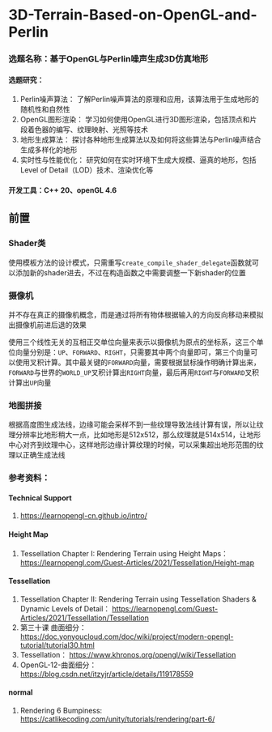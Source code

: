 # 3D-Terrain-Based-on-OpenGL-and-Perlin
### 选题名称：基于OpenGL与Perlin噪声生成3D仿真地形

#### 选题研究：
1.	Perlin噪声算法： 了解Perlin噪声算法的原理和应用，该算法用于生成地形的随机性和自然性
2.	OpenGL图形渲染： 学习如何使用OpenGL进行3D图形渲染，包括顶点和片段着色器的编写、纹理映射、光照等技术
3.	地形生成算法： 探讨各种地形生成算法以及如何将这些算法与Perlin噪声结合生成多样化的地形
4.	实时性与性能优化： 研究如何在实时环境下生成大规模、逼真的地形，包括Level of Detail（LOD）技术、渲染优化等
     
#### 开发工具：C++ 20、openGL 4.6

## 前置

### Shader类

使用模板方法的设计模式，只需重写`create_compile_shader_delegate`函数就可以添加新的shader进去，不过在构造函数之中需要调整一下新shader的位置

### 摄像机

并不存在真正的摄像机概念，而是通过将所有物体根据输入的方向反向移动来模拟出摄像机前进后退的效果

使用三个线性无关的互相正交单位向量来表示以摄像机为原点的坐标系，这三个单位向量分别是：`UP`、`FORWARD`、`RIGHT`，只需要其中两个向量即可，第三个向量可以使用叉积计算。其中最关键的`FORWARD`向量，需要根据鼠标操作明确计算出来，`FORWARD`与世界的`WORLD_UP`叉积计算出`RIGHT`向量，最后再用`RIGHT`与`FORWARD`叉积计算出`UP`向量

### 地图拼接

根据高度图生成法线，边缘可能会采样不到一些纹理导致法线计算有误，所以让纹理分辨率比地形稍大一点，比如地形是512x512，那么纹理就是514x514，让地形中心对齐到纹理中心，这样地形边缘计算纹理的时候，可以采集超出地形范围的纹理以正确生成法线

### 参考资料：

#### Technical Support
1. https://learnopengl-cn.github.io/intro/

#### Height Map
1. Tessellation Chapter I: Rendering Terrain using Height Maps：https://learnopengl.com/Guest-Articles/2021/Tessellation/Height-map

#### Tessellation
1. Tessellation Chapter II: Rendering Terrain using Tessellation Shaders & Dynamic Levels of Detail： https://learnopengl.com/Guest-Articles/2021/Tessellation/Tessellation
2. 第三十课 曲面细分： https://doc.yonyoucloud.com/doc/wiki/project/modern-opengl-tutorial/tutorial30.html
3. Tessellation： https://www.khronos.org/opengl/wiki/Tessellation
4. OpenGL-12-曲面细分： https://blog.csdn.net/itzyjr/article/details/119178559

#### normal
1. Rendering 6 Bumpiness: https://catlikecoding.com/unity/tutorials/rendering/part-6/